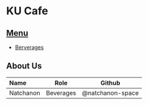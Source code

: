 # KU Cafe

## [Menu](Menu.md)

- [Berverages](Menu.md#Beverages)


## About Us

| Name      | Role      | Github          |
|:----------|-----------|-----------------|
| Natchanon | Beverages | @natchanon-space |
